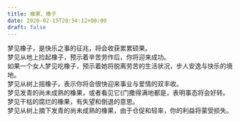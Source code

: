 ```yaml
---
title: 橡果、橡子
date: 2020-02-15T20:54:12+08:00
draft: false
---
```


梦见橡子，是快乐之事的征兆，将会收获累累硕果。<br>
梦见从地上捡起橡子，预示着辛苦劳作后，你将迎来成功。<br>
如果一个女人梦见吃橡子，预示着她将脱离劳苦的生活状况，步人安逸与快乐的境地。<br>
梦见从树上摇橡子，表示你将会很快迎来事业与爱情的双丰收。<br>
梦见发青的尚未成熟的橡果，或者看见它{门撒得满地都是，表明事态将会好转。<br>
梦见干枯的腐烂的橡果，有失望和倒退的意思。<br>
梦见从树上摘下发青的尚未成熟的橡果，由于仓促和轻率，你的利益将蒙受损失。<br>
